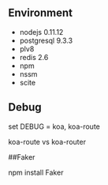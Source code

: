 
## Environment

- nodejs 0.11.12
- postgresql 9.3.3
- plv8
- redis 2.6
- npm
- nssm
- scite



## Debug

set DEBUG = koa, koa-route


koa-route vs koa-router

##Faker

npm install Faker



